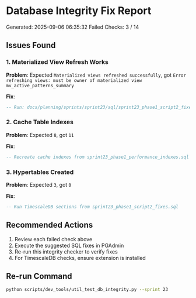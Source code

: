 
# Database Integrity Fix Report
Generated: 2025-09-06 06:35:32
Failed Checks: 3 / 14

## Issues Found


### 1. Materialized View Refresh Works

**Problem**: Expected `Materialized views refreshed successfully`, got `Error refreshing views: must be owner of materialized view mv_active_patterns_summary`

**Fix**:
```sql
-- Run: docs/planning/sprints/sprint23/sql/sprint23_phase1_script2_fixes.sql
```

### 2. Cache Table Indexes

**Problem**: Expected `8`, got `11`

**Fix**:
```sql
-- Recreate cache indexes from sprint23_phase1_performance_indexes.sql
```

### 3. Hypertables Created

**Problem**: Expected `3`, got `0`

**Fix**:
```sql
-- Run TimescaleDB sections from sprint23_phase1_script2_fixes.sql
```

## Recommended Actions

1. Review each failed check above
2. Execute the suggested SQL fixes in PGAdmin
3. Re-run this integrity checker to verify fixes
4. For TimescaleDB checks, ensure extension is installed

## Re-run Command
```bash
python scripts/dev_tools/util_test_db_integrity.py --sprint 23
```
